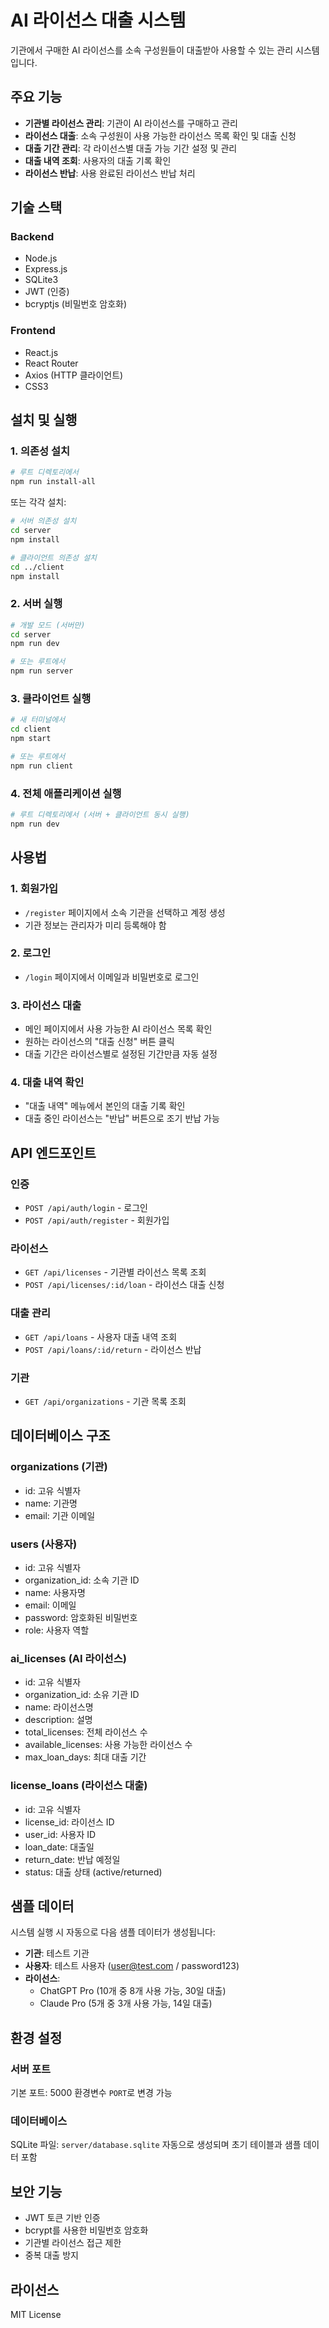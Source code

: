 # AI 라이선스 대출 시스템

기관에서 구매한 AI 라이선스를 소속 구성원들이 대출받아 사용할 수 있는 관리 시스템입니다.

## 주요 기능

- **기관별 라이선스 관리**: 기관이 AI 라이선스를 구매하고 관리
- **라이선스 대출**: 소속 구성원이 사용 가능한 라이선스 목록 확인 및 대출 신청
- **대출 기간 관리**: 각 라이선스별 대출 가능 기간 설정 및 관리
- **대출 내역 조회**: 사용자의 대출 기록 확인
- **라이선스 반납**: 사용 완료된 라이선스 반납 처리

## 기술 스택

### Backend
- Node.js
- Express.js
- SQLite3
- JWT (인증)
- bcryptjs (비밀번호 암호화)

### Frontend
- React.js
- React Router
- Axios (HTTP 클라이언트)
- CSS3

## 설치 및 실행

### 1. 의존성 설치

```bash
# 루트 디렉토리에서
npm run install-all
```

또는 각각 설치:

```bash
# 서버 의존성 설치
cd server
npm install

# 클라이언트 의존성 설치
cd ../client
npm install
```

### 2. 서버 실행

```bash
# 개발 모드 (서버만)
cd server
npm run dev

# 또는 루트에서
npm run server
```

### 3. 클라이언트 실행

```bash
# 새 터미널에서
cd client
npm start

# 또는 루트에서
npm run client
```

### 4. 전체 애플리케이션 실행

```bash
# 루트 디렉토리에서 (서버 + 클라이언트 동시 실행)
npm run dev
```

## 사용법

### 1. 회원가입
- `/register` 페이지에서 소속 기관을 선택하고 계정 생성
- 기관 정보는 관리자가 미리 등록해야 함

### 2. 로그인
- `/login` 페이지에서 이메일과 비밀번호로 로그인

### 3. 라이선스 대출
- 메인 페이지에서 사용 가능한 AI 라이선스 목록 확인
- 원하는 라이선스의 "대출 신청" 버튼 클릭
- 대출 기간은 라이선스별로 설정된 기간만큼 자동 설정

### 4. 대출 내역 확인
- "대출 내역" 메뉴에서 본인의 대출 기록 확인
- 대출 중인 라이선스는 "반납" 버튼으로 조기 반납 가능

## API 엔드포인트

### 인증
- `POST /api/auth/login` - 로그인
- `POST /api/auth/register` - 회원가입

### 라이선스
- `GET /api/licenses` - 기관별 라이선스 목록 조회
- `POST /api/licenses/:id/loan` - 라이선스 대출 신청

### 대출 관리
- `GET /api/loans` - 사용자 대출 내역 조회
- `POST /api/loans/:id/return` - 라이선스 반납

### 기관
- `GET /api/organizations` - 기관 목록 조회

## 데이터베이스 구조

### organizations (기관)
- id: 고유 식별자
- name: 기관명
- email: 기관 이메일

### users (사용자)
- id: 고유 식별자
- organization_id: 소속 기관 ID
- name: 사용자명
- email: 이메일
- password: 암호화된 비밀번호
- role: 사용자 역할

### ai_licenses (AI 라이선스)
- id: 고유 식별자
- organization_id: 소유 기관 ID
- name: 라이선스명
- description: 설명
- total_licenses: 전체 라이선스 수
- available_licenses: 사용 가능한 라이선스 수
- max_loan_days: 최대 대출 기간

### license_loans (라이선스 대출)
- id: 고유 식별자
- license_id: 라이선스 ID
- user_id: 사용자 ID
- loan_date: 대출일
- return_date: 반납 예정일
- status: 대출 상태 (active/returned)

## 샘플 데이터

시스템 실행 시 자동으로 다음 샘플 데이터가 생성됩니다:

- **기관**: 테스트 기관
- **사용자**: 테스트 사용자 (user@test.com / password123)
- **라이선스**: 
  - ChatGPT Pro (10개 중 8개 사용 가능, 30일 대출)
  - Claude Pro (5개 중 3개 사용 가능, 14일 대출)

## 환경 설정

### 서버 포트
기본 포트: 5000
환경변수 `PORT`로 변경 가능

### 데이터베이스
SQLite 파일: `server/database.sqlite`
자동으로 생성되며 초기 테이블과 샘플 데이터 포함

## 보안 기능

- JWT 토큰 기반 인증
- bcrypt를 사용한 비밀번호 암호화
- 기관별 라이선스 접근 제한
- 중복 대출 방지

## 라이선스

MIT License 